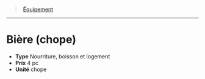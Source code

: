 ﻿---
!EquipmentItem
Type: Nourriture, boisson et logement
Price: 4 pc
Unity: chope
Id: equipment_hd.md#bière-chope
ParentLink: equipment_hd.md#Équipement
Name: Bière (chope)
ParentName: Équipement
NameLevel: 1
Attributes:
  Name: Bière (chope)
  Markdown: >+
    # <!--Name-->Bière (chope)<!--/Name-->


    - **Type** <!--Type-->Nourriture, boisson et logement<!--/Type-->

    - **Prix** <!--Price-->4 pc<!--/Price-->

    - **Unité** <!--Unity-->chope<!--/Unity-->

  Type: Nourriture, boisson et logement
  Price: 4 pc
  Unity: chope
AttributesDictionary: >+
  Name: Bière (chope)

  Markdown: >+

    # <!--Name-->Bière (chope)<!--/Name-->





    - **Type** <!--Type-->Nourriture, boisson et logement<!--/Type-->



    - **Prix** <!--Price-->4 pc<!--/Price-->



    - **Unité** <!--Unity-->chope<!--/Unity-->



  Type: Nourriture, boisson et logement

  Price: 4 pc

  Unity: chope

---
> [Équipement](hd_equipment.md)

---

# Bière (chope)

- **Type** Nourriture, boisson et logement
- **Prix** 4 pc
- **Unité** chope

